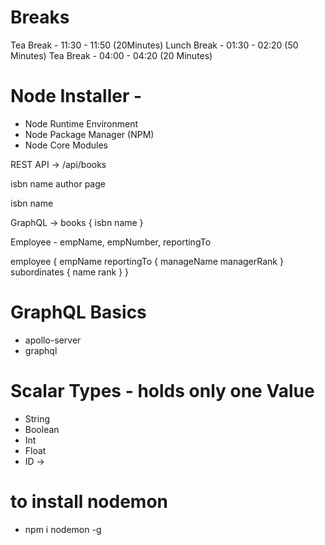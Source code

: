 # Breaks
Tea Break - 11:30 - 11:50 (20Minutes)
Lunch Break - 01:30 - 02:20 (50 Minutes) 
Tea Break - 04:00 - 04:20 (20 Minutes)


# Node Installer -
- Node Runtime Environment
- Node Package Manager (NPM)
- Node Core Modules



REST API -> /api/books

isbn
name
author
page


isbn
name

GraphQL -> 
books { isbn name }


Employee - empName, empNumber, reportingTo

employee {
    empName
    reportingTo {
        manageName
        managerRank
    }
    subordinates {
        name
        rank
    }
}


# GraphQL Basics
- apollo-server
- graphql


# Scalar Types - holds only one Value
- String
- Boolean
- Int
- Float
- ID ->


# to install nodemon
- npm i nodemon -g